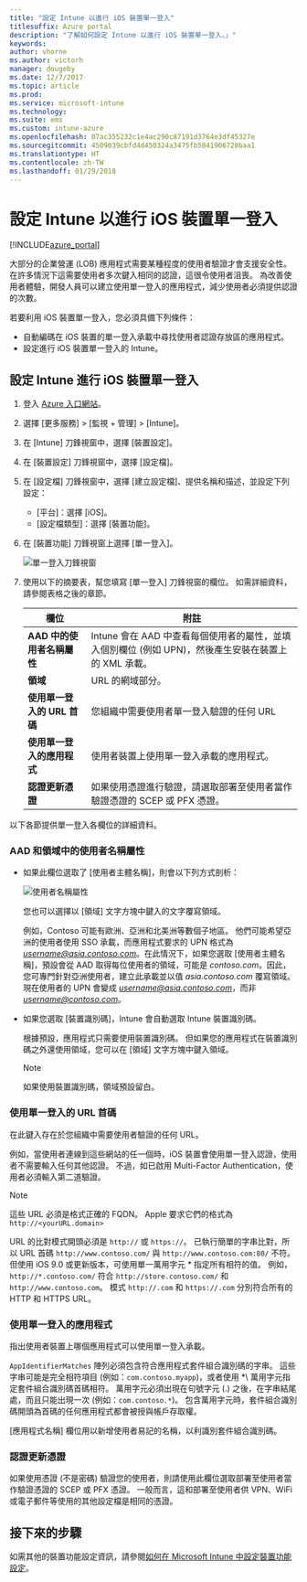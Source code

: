 ```yaml
---
title: "設定 Intune 以進行 iOS 裝置單一登入"
titlesuffix: Azure portal
description: "了解如何設定 Intune 以進行 iOS 裝置單一登入。」"
keywords: 
author: vhorne
ms.author: victorh
manager: dougeby
ms.date: 12/7/2017
ms.topic: article
ms.prod: 
ms.service: microsoft-intune
ms.technology: 
ms.suite: ems
ms.custom: intune-azure
ms.openlocfilehash: 07ac355232c1e4ac290c87191d3764e3df45327e
ms.sourcegitcommit: 4509039cbfd4d450324a3475fb5841906720baa1
ms.translationtype: HT
ms.contentlocale: zh-TW
ms.lasthandoff: 01/29/2018
---
```

# <a name="configure-intune-for-ios-device-single-sign-on"></a>設定 Intune 以進行 iOS 裝置單一登入

[!INCLUDE[azure_portal](./includes/azure_portal.md)]

大部分的企業營運 (LOB) 應用程式需要某種程度的使用者驗證才會支援安全性。 在許多情況下這需要使用者多次鍵入相同的認證，這很令使用者沮喪。 為改善使用者體驗，開發人員可以建立使用單一登入的應用程式，減少使用者必須提供認證的次數。

若要利用 iOS 裝置單一登入，您必須具備下列條件：

- 自動編碼在 iOS 裝置的單一登入承載中尋找使用者認證存放區的應用程式。
- 設定進行 iOS 裝置單一登入的 Intune。

## <a name="to-configure-intune-for-ios-device-single-sign-on"></a>設定 Intune 進行 iOS 裝置單一登入


1. 登入 [Azure 入口網站](https://portal.azure.com)。
2. 選擇 [更多服務]  >  [監視 + 管理]  >  [Intune]。
3. 在 [Intune] 刀鋒視窗中，選擇 [裝置設定]。
2. 在 [裝置設定] 刀鋒視窗中，選擇 [設定檔]。
3. 在 [設定檔] 刀鋒視窗中，選擇 [建立設定檔]、提供名稱和描述，並設定下列設定：
   - [平台]：選擇 [iOS]。 
   - [設定檔類型]：選擇 [裝置功能]。
4. 在 [裝置功能] 刀鋒視窗上選擇 [單一登入]。

   ![單一登入刀鋒視窗](./media/sso-blade.png)

2. 使用以下的摘要表，幫您填寫 [單一登入] 刀鋒視窗的欄位。 如需詳細資料，請參閱表格之後的章節。
   
   |欄位  |附註|
   |---------|---------|
   |**AAD 中的使用者名稱屬性**|Intune 會在 AAD 中查看每個使用者的屬性，並填入個別欄位 (例如 UPN)，然後產生安裝在裝置上的 XML 承載。|
   |**領域**|URL 的網域部分。|
   |**使用單一登入的 URL 首碼**|您組織中需要使用者單一登入驗證的任何 URL|
   |**使用單一登入的應用程式**|使用者裝置上使用單一登入承載的應用程式。|
   |**認證更新憑證**|如果使用憑證進行驗證，請選取部署至使用者當作驗證憑證的 SCEP 或 PFX 憑證。|

以下各節提供單一登入各欄位的詳細資料。

### <a name="username-attribute-from-aad-and-realm"></a>AAD 和領域中的使用者名稱屬性

- 如果此欄位選取了 [使用者主體名稱]，則會以下列方式剖析：

   ![使用者名稱屬性](media/User-name-attribute.png)

   您也可以選擇以 [領域] 文字方塊中鍵入的文字覆寫領域。

   例如，Contoso 可能有歐洲、亞洲和北美洲等數個子地區。 他們可能希望亞洲的使用者使用 SSO 承載，而應用程式要求的 UPN 格式為 *username@asia.contoso.com*。在此情況下，如果您選取 [使用者主體名稱]，預設會從 AAD 取得每位使用者的領域，可能是 *contoso.com*。因此，您可專門針對亞洲使用者，建立此承載並以值 *asia.contoso.com* 覆寫領域。現在使用者的 UPN 會變成 *username@asia.contoso.com*，而非 *username@contoso.com*。

- 如果您選取 [裝置識別碼]，Intune 會自動選取 Intune 裝置識別碼。

   根據預設，應用程式只需要使用裝置識別碼。 但如果您的應用程式在裝置識別碼之外還使用領域，您可以在 [領域] 文字方塊中鍵入領域。

   > [!NOTE]
   > 如果使用裝置識別碼，領域預設留白。

### <a name="url-prefixes-that-will-use-single-sign-on"></a>使用單一登入的 URL 首碼

在此鍵入存在於您組織中需要使用者驗證的任何 URL。

例如，當使用者連線到這些網站的任一個時，iOS 裝置會使用單一登入認證，使用者不需要輸入任何其他認證。 不過，如已啟用 Multi-Factor Authentication，使用者必須輸入第二道驗證。

> [!NOTE]
> 這些 URL 必須是格式正確的 FQDN。 Apple 要求它們的格式為 `http://<yourURL.domain>`

URL 的比對模式開頭必須是 `http://` 或 `https://`。 已執行簡單的字串比對，所以 URL 首碼 `http://www.contoso.com/` 與 `http://www.contoso.com:80/` 不符。 但使用 iOS 9.0 或更新版本，可使用單一萬用字元 * 指定所有相符的值。 例如，`http://*.contoso.com/` 符合 `http://store.contoso.com/` 和 `http://www.contoso.com`。
模式 `http://.com` 和 `https://.com` 分別符合所有的 HTTP 和 HTTPS URL。

### <a name="apps-that-will-use-single-sign-on"></a>使用單一登入的應用程式

指出使用者裝置上哪個應用程式可以使用單一登入承載。

`AppIdentifierMatches` 陣列必須包含符合應用程式套件組合識別碼的字串。 這些字串可能是完全相符項目 (例如：`com.contoso.myapp`)，或者使用 *\ 萬用字元指定套件組合識別碼首碼相符。 萬用字元必須出現在句號字元 (.) 之後，在字串結尾處，而且只能出現一次 (例如：`com.contoso.*`)。 包含萬用字元時，套件組合識別碼開頭為首碼的任何應用程式都會被授與帳戶存取權。

[應用程式名稱] 欄位用以新增使用者易記的名稱，以利識別套件組合識別碼。

### <a name="credential-renewal-certificate"></a>認證更新憑證

如果使用憑證 (不是密碼) 驗證您的使用者，則請使用此欄位選取部署至使用者當作驗證憑證的 SCEP 或 PFX 憑證。 一般而言，這和部署至使用者供 VPN、WiFi 或電子郵件等使用的其他設定檔是相同的憑證。

## <a name="next-steps"></a>接下來的步驟

如需其他的裝置功能設定資訊，請參閱[如何在 Microsoft Intune 中設定裝置功能設定](device-features-configure.md)。

